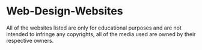 # Web-Design-Websites

All of the websites listed are only for educational purposes and are not intended to infringe any copyrights, all of the media used are owned by their respective owners.
